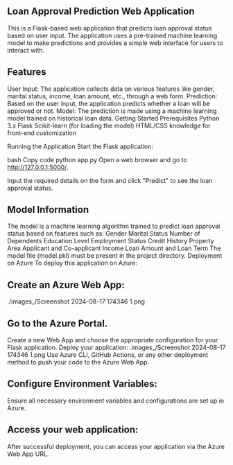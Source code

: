 ## Loan Approval Prediction Web Application
This is a Flask-based web application that predicts loan approval status based on user input. The application uses a pre-trained machine learning model to make predictions and provides a simple web interface for users to interact with.

## Features
User Input: The application collects data on various features like gender, marital status, income, loan amount, etc., through a web form.
Prediction: Based on the user input, the application predicts whether a loan will be approved or not.
Model: The prediction is made using a machine learning model trained on historical loan data.
Getting Started
Prerequisites
Python 3.x
Flask
Scikit-learn (for loading the model)
HTML/CSS knowledge for front-end customization

Running the Application
Start the Flask application:

bash
Copy code
python app.py
Open a web browser and go to http://127.0.0.1:5000/.

Input the required details on the form and click "Predict" to see the loan approval status.

## Model Information
The model is a machine learning algorithm trained to predict loan approval status based on features such as:
Gender
Marital Status
Number of Dependents
Education Level
Employment Status
Credit History
Property Area
Applicant and Co-applicant Income
Loan Amount and Loan Term
The model file (model.pkl) must be present in the project directory.
Deployment on Azure
To deploy this application on Azure:

## Create an Azure Web App:
./images_/Screenshot 2024-08-17 174346 1.png
## Go to the Azure Portal.
Create a new Web App and choose the appropriate configuration for your Flask application.
Deploy your application:
.images_/Screenshot 2024-08-17 174346 1.png
Use Azure CLI, GitHub Actions, or any other deployment method to push your code to the Azure Web App.
## Configure Environment Variables:

Ensure all necessary environment variables and configurations are set up in Azure.
## Access your web application:

After successful deployment, you can access your application via the Azure Web App URL.
